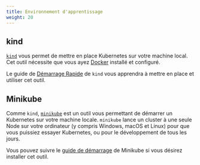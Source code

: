 ```yaml
---
title: Environnement d'apprentissage
weight: 20
---
```


## kind

[`kind`](https://kind.sigs.k8s.io/docs/) vous permet de mettre en place
Kubernetes sur votre machine local. Cet outil nécessite que vous ayez
[Docker](https://docs.docker.com/get-docker/) installé et configuré.

Le guide de
[Démarrage Rapide](https://kind.sigs.k8s.io/docs/user/quick-start/) de
`kind` vous apprendra à mettre en place et utiliser cet outil.

## Minikube

Comme `kind`, [`minikube`](https://minikube.sigs.k8s.io/) est un outil vous
permettant de démarrer un Kubernetes sur votre machine locale.
`minikube` lance un cluster à une seule Node sur votre ordinateur (y compris
Windows, macOS et Linux) pour que vous puissiez essayer Kubernetes, ou pour
le développement de tous les jours.

Vous pouvez suivre le
[guide de démarrage](/fr/docs/setup/learning-environment/minikube) de Minikube
si vous désirez installer cet outil.
